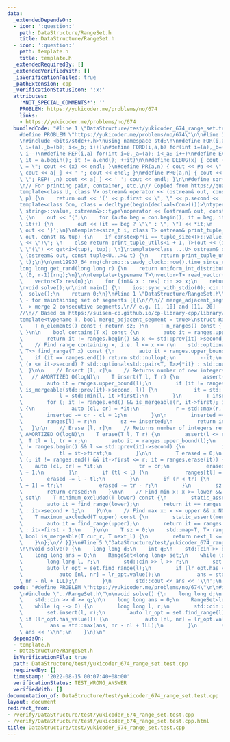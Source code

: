 ```yaml
---
data:
  _extendedDependsOn:
  - icon: ':question:'
    path: DataStructure/RangeSet.h
    title: DataStructure/RangeSet.h
  - icon: ':question:'
    path: template.h
    title: template.h
  _extendedRequiredBy: []
  _extendedVerifiedWith: []
  _isVerificationFailed: true
  _pathExtension: cpp
  _verificationStatusIcon: ':x:'
  attributes:
    '*NOT_SPECIAL_COMMENTS*': ''
    PROBLEM: https://yukicoder.me/problems/no/674
    links:
    - https://yukicoder.me/problems/no/674
  bundledCode: "#line 1 \"DataStructure/test/yukicoder_674_range_set.test.cpp\"\n\
    #define PROBLEM \"https://yukicoder.me/problems/no/674\"\n\n#line 1 \"template.h\"\
    \n#include <bits/stdc++.h>\nusing namespace std;\n\n#define FOR(i,a,b) for(int\
    \ i=(a),_b=(b); i<=_b; i++)\n#define FORD(i,a,b) for(int i=(a),_b=(b); i>=_b;\
    \ i--)\n#define REP(i,a) for(int i=0,_a=(a); i<_a; i++)\n#define EACH(it,a) for(__typeof(a.begin())\
    \ it = a.begin(); it != a.end(); ++it)\n\n#define DEBUG(x) { cout << #x << \"\
    \ = \"; cout << (x) << endl; }\n#define PR(a,n) { cout << #a << \" = \"; FOR(_,1,n)\
    \ cout << a[_] << ' '; cout << endl; }\n#define PR0(a,n) { cout << #a << \" =\
    \ \"; REP(_,n) cout << a[_] << ' '; cout << endl; }\n\n#define sqr(x) ((x) * (x))\n\
    \n// For printing pair, container, etc.\n// Copied from https://quangloc99.github.io/2021/07/30/my-CP-debugging-template.html\n\
    template<class U, class V> ostream& operator << (ostream& out, const pair<U, V>&\
    \ p) {\n    return out << '(' << p.first << \", \" << p.second << ')';\n}\n\n\
    template<class Con, class = decltype(begin(declval<Con>()))>\ntypename enable_if<!is_same<Con,\
    \ string>::value, ostream&>::type\noperator << (ostream& out, const Con& con)\
    \ {\n    out << '{';\n    for (auto beg = con.begin(), it = beg; it != con.end();\
    \ it++) {\n        out << (it == beg ? \"\" : \", \") << *it;\n    }\n    return\
    \ out << '}';\n}\ntemplate<size_t i, class T> ostream& print_tuple_utils(ostream&\
    \ out, const T& tup) {\n    if constexpr(i == tuple_size<T>::value) return out\
    \ << \")\"; \n    else return print_tuple_utils<i + 1, T>(out << (i ? \", \" :\
    \ \"(\") << get<i>(tup), tup); \n}\ntemplate<class ...U> ostream& operator <<\
    \ (ostream& out, const tuple<U...>& t) {\n    return print_tuple_utils<0, tuple<U...>>(out,\
    \ t);\n}\n\nmt19937_64 rng(chrono::steady_clock::now().time_since_epoch().count());\n\
    long long get_rand(long long r) {\n    return uniform_int_distribution<long long>\
    \ (0, r-1)(rng);\n}\n\ntemplate<typename T>\nvector<T> read_vector(int n) {\n\
    \    vector<T> res(n);\n    for (int& x : res) cin >> x;\n    return res;\n}\n\
    \nvoid solve();\n\nint main() {\n    ios::sync_with_stdio(0); cin.tie(0);\n  \
    \  solve();\n    return 0;\n}\n#line 1 \"DataStructure/RangeSet.h\"\n// RangeSet\
    \ - for maintaining set of segments {{{\n//\n// merge_adjacent_segment = true\
    \ -> merge 2 consecutive segments,\n// e.g. [1, 10] and [11, 20] --> [1, 20]\n\
    //\n// Based on https://suisen-cp.github.io/cp-library-cpp/library/datastructure/util/range_set.hpp\n\
    template<typename T, bool merge_adjacent_segment = true>\nstruct RangeSet {\n\
    \    T n_elements() const { return sz; }\n    T n_ranges() const { return ranges.size();\
    \ }\n\n    bool contains(T x) const {\n        auto it = ranges.upper_bound(x);\n\
    \        return it != ranges.begin() && x <= std::prev(it)->second;\n    }\n\n\
    \    // Find range containing x, i.e. l <= x <= r\n    std::optional<std::pair<T,\
    \ T>> find_range(T x) const {\n        auto it = ranges.upper_bound(x);\n    \
    \    if (it == ranges.end()) return std::nullopt;\n        --it;\n        return\
    \ (x <= it->second) ? std::optional<std::pair<T, T>>{*it} : std::nullopt;\n  \
    \  }\n\n    // Insert [l, r]\n    // Returns number of new integers added.\n \
    \   // AMORTIZED O(logN)\n    T insert(T l, T r) {\n        assert(l <= r);\n\
    \        auto it = ranges.upper_bound(l);\n        if (it != ranges.begin() &&\
    \ is_mergeable(std::prev(it)->second, l)) {\n            it = std::prev(it);\n\
    \            l = std::min(l, it->first);\n        }\n        T inserted = 0;\n\
    \        for (; it != ranges.end() && is_mergeable(r, it->first); it = ranges.erase(it))\
    \ {\n            auto [cl, cr] = *it;\n            r = std::max(r, cr);\n    \
    \        inserted -= cr - cl + 1;\n        }\n\n        inserted += r - l + 1;\n\
    \        ranges[l] = r;\n        sz += inserted;\n        return inserted;\n \
    \   }\n\n    // Erase [l, r]\n    // Returns number of integers removed\n    //\
    \ AMORTIZED O(logN)\n    T erase(T l, T r) {\n        assert(l <= r);\n      \
    \  T tl = l, tr = r;\n        auto it = ranges.upper_bound(l);\n        if (it\
    \ != ranges.begin() && l <= std::prev(it)->second) {\n            it = std::prev(it);\n\
    \            tl = it->first;\n        }\n\n        T erased = 0;\n        for\
    \ (; it != ranges.end() && it->first <= r; it = ranges.erase(it)) {\n        \
    \    auto [cl, cr] = *it;\n            tr = cr;\n            erased += cr - cl\
    \ + 1;\n        }\n        if (tl < l) {\n            ranges[tl] = l-1;\n    \
    \        erased -= l - tl;\n        }\n        if (r < tr) {\n            ranges[r\
    \ + 1] = tr;\n            erased -= tr - r;\n        }\n        sz -= erased;\n\
    \        return erased;\n    }\n\n    // Find min x: x >= lower && x NOT in this\
    \ set\n    T minimum_excluded(T lower) const {\n        static_assert(merge_adjacent_segment);\n\
    \        auto it = find_range(lower);\n        return it == ranges.end() ? lower\
    \ : it->second + 1;\n    }\n\n    // Find max x: x <= upper && x NOT in this set\n\
    \    T maximum_excluded(T upper) const {\n        static_assert(merge_adjacent_segment);\n\
    \        auto it = find_range(upper);\n        return it == ranges.end() ? upper\
    \ : it->first - 1;\n    }\n\n    T sz = 0;\n    std::map<T, T> ranges;\n\n   \
    \ bool is_mergeable(T cur_r, T next_l) {\n        return next_l <= cur_r + merge_adjacent_segment;\n\
    \    }\n};\n// }}}\n#line 5 \"DataStructure/test/yukicoder_674_range_set.test.cpp\"\
    \n\nvoid solve() {\n    long long d;\n    int q;\n    std::cin >> d >> q;\n\n\
    \    long long ans = 0;\n    RangeSet<long long> set;\n    while (q --> 0) {\n\
    \        long long l, r;\n        std::cin >> l >> r;\n        set.insert(l, r);\n\
    \        auto lr_opt = set.find_range(l);\n        if (lr_opt.has_value()) {\n\
    \            auto [nl, nr] = lr_opt.value();\n            ans = std::max(ans,\
    \ nr - nl + 1LL);\n        }\n        std::cout << ans << '\\n';\n    }\n}\n"
  code: "#define PROBLEM \"https://yukicoder.me/problems/no/674\"\n\n#include \"../../template.h\"\
    \n#include \"../RangeSet.h\"\n\nvoid solve() {\n    long long d;\n    int q;\n\
    \    std::cin >> d >> q;\n\n    long long ans = 0;\n    RangeSet<long long> set;\n\
    \    while (q --> 0) {\n        long long l, r;\n        std::cin >> l >> r;\n\
    \        set.insert(l, r);\n        auto lr_opt = set.find_range(l);\n       \
    \ if (lr_opt.has_value()) {\n            auto [nl, nr] = lr_opt.value();\n   \
    \         ans = std::max(ans, nr - nl + 1LL);\n        }\n        std::cout <<\
    \ ans << '\\n';\n    }\n}\n"
  dependsOn:
  - template.h
  - DataStructure/RangeSet.h
  isVerificationFile: true
  path: DataStructure/test/yukicoder_674_range_set.test.cpp
  requiredBy: []
  timestamp: '2022-08-15 00:07:40+08:00'
  verificationStatus: TEST_WRONG_ANSWER
  verifiedWith: []
documentation_of: DataStructure/test/yukicoder_674_range_set.test.cpp
layout: document
redirect_from:
- /verify/DataStructure/test/yukicoder_674_range_set.test.cpp
- /verify/DataStructure/test/yukicoder_674_range_set.test.cpp.html
title: DataStructure/test/yukicoder_674_range_set.test.cpp
---
```

